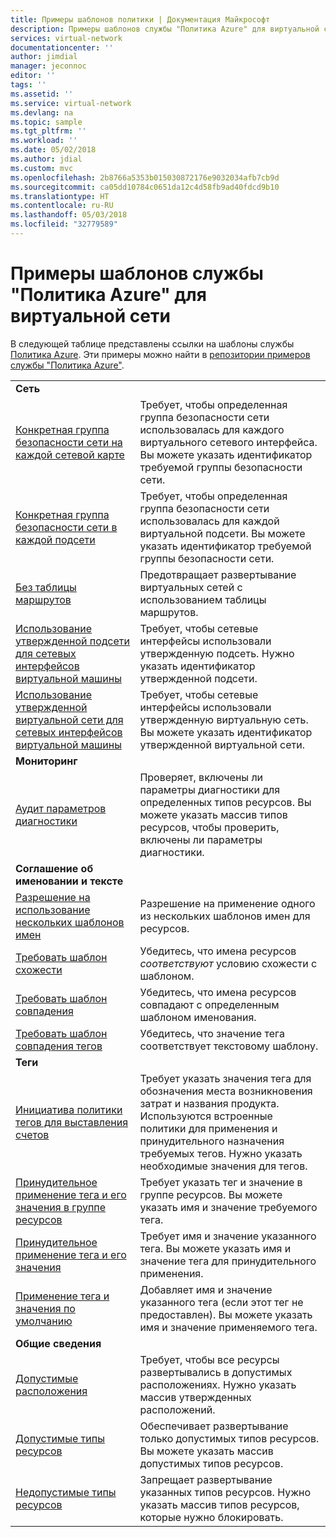 ```yaml
---
title: Примеры шаблонов политики | Документация Майкрософт
description: Примеры шаблонов службы "Политика Azure" для виртуальной сети.
services: virtual-network
documentationcenter: ''
author: jimdial
manager: jeconnoc
editor: ''
tags: ''
ms.assetid: ''
ms.service: virtual-network
ms.devlang: na
ms.topic: sample
ms.tgt_pltfrm: ''
ms.workload: ''
ms.date: 05/02/2018
ms.author: jdial
ms.custom: mvc
ms.openlocfilehash: 2b8766a5353b015030872176e9032034afb7cb9d
ms.sourcegitcommit: ca05dd10784c0651da12c4d58fb9ad40fdcd9b10
ms.translationtype: HT
ms.contentlocale: ru-RU
ms.lasthandoff: 05/03/2018
ms.locfileid: "32779589"
---
```

# <a name="azure-policy-sample-templates-for-virtual-network"></a>Примеры шаблонов службы "Политика Azure" для виртуальной сети

В следующей таблице представлены ссылки на шаблоны службы [Политика Azure](../azure-policy/azure-policy-introduction.md?toc=%2fazure%2fvirtual-network%2ftoc.json). Эти примеры можно найти в [репозитории примеров службы "Политика Azure"](https://github.com/Azure/azure-policy).

| | |
|---|---|
|**Сеть**||
| [Конкретная группа безопасности сети на каждой сетевой карте](../azure-policy/scripts/nsg-on-nic.md?toc=%2fazure%2fvirtual-network%2ftoc.json) | Требует, чтобы определенная группа безопасности сети использовалась для каждого виртуального сетевого интерфейса. Вы можете указать идентификатор требуемой группы безопасности сети. |
| [Конкретная группа безопасности сети в каждой подсети](../azure-policy/scripts/nsg-on-subnet.md?toc=%2fazure%2fvirtual-network%2ftoc.json) | Требует, чтобы определенная группа безопасности сети использовалась для каждой виртуальной подсети. Вы можете указать идентификатор требуемой группы безопасности сети. |
| [Без таблицы маршрутов](../azure-policy/scripts/no-user-def-route-table.md?toc=%2fazure%2fvirtual-network%2ftoc.json)  |Предотвращает развертывание виртуальных сетей с использованием таблицы маршрутов. |
| [Использование утвержденной подсети для сетевых интерфейсов виртуальной машины](../azure-policy/scripts/use-approved-subnet-vm-nics.md?toc=%2fazure%2fvirtual-network%2ftoc.json) | Требует, чтобы сетевые интерфейсы использовали утвержденную подсеть. Нужно указать идентификатор утвержденной подсети. |
| [Использование утвержденной виртуальной сети для сетевых интерфейсов виртуальной машины](../azure-policy/scripts/use-approved-vnet-vm-nics.md?toc=%2fazure%2fvirtual-network%2ftoc.json) | Требует, чтобы сетевые интерфейсы использовали утвержденную виртуальную сеть. Вы можете указать идентификатор утвержденной виртуальной сети. |
|**Мониторинг**||
| [Аудит параметров диагностики](../azure-policy/scripts/audit-diag-setting.md?toc=%2fazure%2fvirtual-network%2ftoc.json) | Проверяет, включены ли параметры диагностики для определенных типов ресурсов. Вы можете указать массив типов ресурсов, чтобы проверить, включены ли параметры диагностики. |
|**Соглашение об именовании и тексте**||
| [Разрешение на использование нескольких шаблонов имен](../azure-policy/scripts/allow-multiple-name-patterns.md?toc=%2fazure%2fvirtual-network%2ftoc.json) | Разрешение на применение одного из нескольких шаблонов имен для ресурсов. |
| [Требовать шаблон схожести](../azure-policy/scripts/enforce-like-pattern.md?toc=%2fazure%2fvirtual-network%2ftoc.json) | Убедитесь, что имена ресурсов *соответствуют* условию схожести с шаблоном. |
| [Требовать шаблон совпадения](../azure-policy/scripts/enforce-match-pattern.md?toc=%2fazure%2fvirtual-network%2ftoc.json) | Убедитесь, что имена ресурсов совпадают с определенным шаблоном именования. |
| [Требовать шаблон совпадения тегов](../azure-policy/scripts/enforce-tag-match-pattern.md?toc=%2fazure%2fvirtual-network%2ftoc.json) | Убедитесь, что значение тега соответствует текстовому шаблону. |
|**Теги**||
| [Инициатива политики тегов для выставления счетов](../azure-policy/scripts/billing-tags-policy-init.md?toc=%2fazure%2fvirtual-network%2ftoc.json) | Требует указать значения тега для обозначения места возникновения затрат и названия продукта. Используются встроенные политики для применения и принудительного назначения требуемых тегов. Нужно указать необходимые значения для тегов.  |
| [Принудительное применение тега и его значения в группе ресурсов](../azure-policy/scripts/enforce-tag-rg.md?toc=%2fazure%2fvirtual-network%2ftoc.json) | Требует указать тег и значение в группе ресурсов. Вы можете указать имя и значение требуемого тега.  |
| [Принудительное применение тега и его значения](../azure-policy/scripts/enforce-tag-val.md?toc=%2fazure%2fvirtual-network%2ftoc.json) | Требует имя и значение указанного тега. Вы можете указать имя и значение тега для принудительного применения.  |
| [Применение тега и значения по умолчанию](../azure-policy/scripts/apply-tag-def-val.md?toc=%2fazure%2fvirtual-network%2ftoc.json) | Добавляет имя и значение указанного тега (если этот тег не предоставлен). Вы можете указать имя и значение применяемого тега.  |
|**Общие сведения**||
| [Допустимые расположения](../azure-policy/scripts/allowed-locs.md?toc=%2fazure%2fvirtual-network%2ftoc.json) | Требует, чтобы все ресурсы развертывались в допустимых расположениях. Нужно указать массив утвержденных расположений.  |
| [Допустимые типы ресурсов](../azure-policy/scripts/allowed-res-types.md?toc=%2fazure%2fvirtual-network%2ftoc.json) | Обеспечивает развертывание только допустимых типов ресурсов. Вы можете указать массив допустимых типов ресурсов.  |
| [Недопустимые типы ресурсов](../azure-policy/scripts/not-allowed-res-type.md?toc=%2fazure%2fvirtual-network%2ftoc.json) | Запрещает развертывание указанных типов ресурсов. Нужно указать массив типов ресурсов, которые нужно блокировать.  |